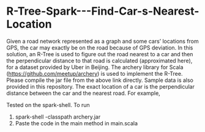 # R-Tree-Spark---Find-Car-s-Nearest-Location

Given a road network represented as a graph and some cars’ locations from GPS, the car may exactly be on the road because of GPS deviation. In this solution, an R-Tree is used to figure out the road nearest to a car and then the perpendicular distance to that road is calculated (approximated here), for a dataset provided by Uber in Beijing.
The archery library for Scala (https://github.com/meetup/archery) is used to implement the R-Tree. Please compile the jar file from the above link directly. Sample data is also provided in this repository.
The exact location of a car is the perpendicular distance between the car and the nearest road. For example, 

Tested on the spark-shell. To run
1.	spark-shell -classpath archery.jar
2.	Paste the code in the main method in main.scala
